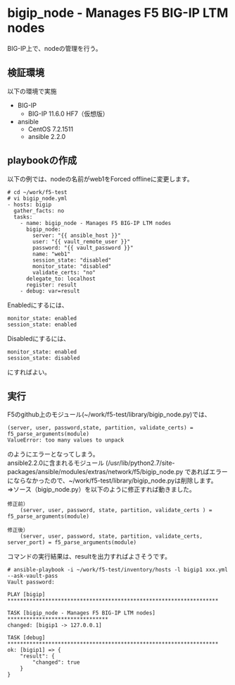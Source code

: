 # bigip_node - Manages F5 BIG-IP LTM nodes
BIG-IP上で、nodeの管理を行う。
## 検証環境
以下の環境で実施

- BIG-IP
  - BIG-IP 11.6.0 HF7（仮想版）
- ansible
  - CentOS 7.2.1511
  - ansible 2.2.0

## playbookの作成
以下の例では、nodeの名前がweb1をForced offlineに変更します。
```
# cd ~/work/f5-test
# vi bigip_node.yml
- hosts: bigip
  gather_facts: no
  tasks:
    - name: bigip_node - Manages F5 BIG-IP LTM nodes
      bigip_node:
        server: "{{ ansible_host }}"
        user: "{{ vault_remote_user }}"
        password: "{{ vault_password }}"
        name: "web1"
        session_state: "disabled"
        monitor_state: "disabled"
        validate_certs: "no"
      delegate_to: localhost
      register: result
    - debug: var=result
```
Enabledにするには、
```
monitor_state: enabled
session_state: enabled
```
Disabledにするには、
```
monitor_state: enabled
session_state: disabled
```
にすればよい。

## 実行
F5のgithub上のモジュール(~/work/f5-test/library/bigip_node.py)では、
```
(server, user, password,state, partition, validate_certs) = f5_parse_arguments(module)
ValueError: too many values to unpack
```
のようにエラーとなってしまう。  
ansible2.2.0に含まれるモジュール
(/usr/lib/python2.7/site-packages/ansible/modules/extras/network/f5/bigip_node.py
であればエラーにならなかったので、~/work/f5-test/library/bigip_node.pyは削除します。  
⇒ソース（bigip_node.py）を以下のように修正すれば動きました。
```
修正前）
    (server, user, password, state, partition, validate_certs ) = f5_parse_arguments(module)

修正後）
    (server, user, password, state, partition, validate_certs, server_port) = f5_parse_arguments(module)
```

コマンドの実行結果は、resultを出力すればよさそうです。
```
# ansible-playbook -i ~/work/f5-test/inventory/hosts -l bigip1 xxx.yml --ask-vault-pass
Vault password:

PLAY [bigip] *******************************************************************

TASK [bigip_node - Manages F5 BIG-IP LTM nodes] ********************************
changed: [bigip1 -> 127.0.0.1]

TASK [debug] *******************************************************************
ok: [bigip1] => {
    "result": {
        "changed": true
    }
}
```
